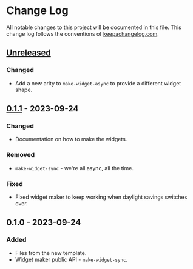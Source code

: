 # Change Log
All notable changes to this project will be documented in this file. This change log follows the conventions of [keepachangelog.com](http://keepachangelog.com/).

## [Unreleased]
### Changed
- Add a new arity to `make-widget-async` to provide a different widget shape.

## [0.1.1] - 2023-09-24
### Changed
- Documentation on how to make the widgets.

### Removed
- `make-widget-sync` - we're all async, all the time.

### Fixed
- Fixed widget maker to keep working when daylight savings switches over.

## 0.1.0 - 2023-09-24
### Added
- Files from the new template.
- Widget maker public API - `make-widget-sync`.

[Unreleased]: https://sourcehost.site/your-name/servidor-clojure/compare/0.1.1...HEAD
[0.1.1]: https://sourcehost.site/your-name/servidor-clojure/compare/0.1.0...0.1.1
